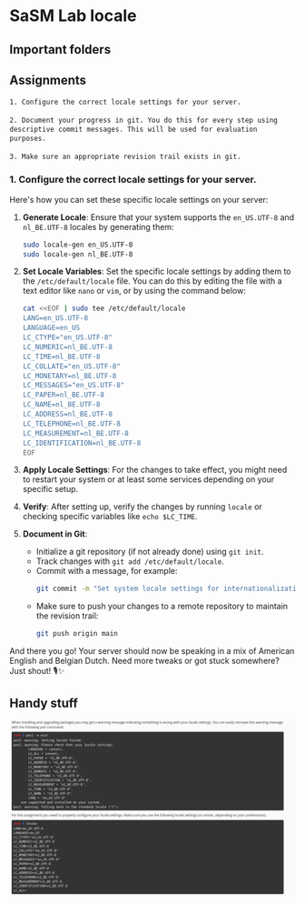 # SaSM Lab locale

## Important folders

## Assignments

    1. Configure the correct locale settings for your server.

    2. Document your progress in git. You do this for every step using descriptive commit messages. This will be used for evaluation purposes.

    3. Make sure an appropriate revision trail exists in git.

### 1. Configure the correct locale settings for your server.

Here's how you can set these specific locale settings on your server:

1. **Generate Locale**: Ensure that your system supports the `en_US.UTF-8` and `nl_BE.UTF-8` locales by generating them:

   ```bash
   sudo locale-gen en_US.UTF-8
   sudo locale-gen nl_BE.UTF-8
   ```

2. **Set Locale Variables**: Set the specific locale settings by adding them to the `/etc/default/locale` file. You can do this by editing the file with a text editor like `nano` or `vim`, or by using the command below:

   ```bash
   cat <<EOF | sudo tee /etc/default/locale
   LANG=en_US.UTF-8
   LANGUAGE=en_US
   LC_CTYPE="en_US.UTF-8"
   LC_NUMERIC=nl_BE.UTF-8
   LC_TIME=nl_BE.UTF-8
   LC_COLLATE="en_US.UTF-8"
   LC_MONETARY=nl_BE.UTF-8
   LC_MESSAGES="en_US.UTF-8"
   LC_PAPER=nl_BE.UTF-8
   LC_NAME=nl_BE.UTF-8
   LC_ADDRESS=nl_BE.UTF-8
   LC_TELEPHONE=nl_BE.UTF-8
   LC_MEASUREMENT=nl_BE.UTF-8
   LC_IDENTIFICATION=nl_BE.UTF-8
   EOF
   ```

3. **Apply Locale Settings**: For the changes to take effect, you might need to restart your system or at least some services depending on your specific setup.

4. **Verify**: After setting up, verify the changes by running `locale` or checking specific variables like `echo $LC_TIME`.

5. **Document in Git**:
   - Initialize a git repository (if not already done) using `git init`.
   - Track changes with `git add /etc/default/locale`.
   - Commit with a message, for example:
     ```bash
     git commit -m "Set system locale settings for internationalization support"
     ```
   - Make sure to push your changes to a remote repository to maintain the revision trail:
     ```bash
     git push origin main
     ```

And there you go! Your server should now be speaking in a mix of American English and Belgian Dutch. Need more tweaks or got stuck somewhere? Just shout! 🎙️✨

## Handy stuff

![Alt text](locale.png)
